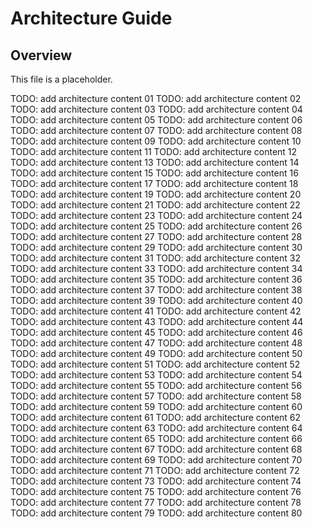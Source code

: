 # Architecture Guide

## Overview

This file is a placeholder.

TODO: add architecture content 01 TODO: add architecture content 02 TODO: add
architecture content 03 TODO: add architecture content 04 TODO: add architecture
content 05 TODO: add architecture content 06 TODO: add architecture content 07
TODO: add architecture content 08 TODO: add architecture content 09 TODO: add
architecture content 10 TODO: add architecture content 11 TODO: add architecture
content 12 TODO: add architecture content 13 TODO: add architecture content 14
TODO: add architecture content 15 TODO: add architecture content 16 TODO: add
architecture content 17 TODO: add architecture content 18 TODO: add architecture
content 19 TODO: add architecture content 20 TODO: add architecture content 21
TODO: add architecture content 22 TODO: add architecture content 23 TODO: add
architecture content 24 TODO: add architecture content 25 TODO: add architecture
content 26 TODO: add architecture content 27 TODO: add architecture content 28
TODO: add architecture content 29 TODO: add architecture content 30 TODO: add
architecture content 31 TODO: add architecture content 32 TODO: add architecture
content 33 TODO: add architecture content 34 TODO: add architecture content 35
TODO: add architecture content 36 TODO: add architecture content 37 TODO: add
architecture content 38 TODO: add architecture content 39 TODO: add architecture
content 40 TODO: add architecture content 41 TODO: add architecture content 42
TODO: add architecture content 43 TODO: add architecture content 44 TODO: add
architecture content 45 TODO: add architecture content 46 TODO: add architecture
content 47 TODO: add architecture content 48 TODO: add architecture content 49
TODO: add architecture content 50 TODO: add architecture content 51 TODO: add
architecture content 52 TODO: add architecture content 53 TODO: add architecture
content 54 TODO: add architecture content 55 TODO: add architecture content 56
TODO: add architecture content 57 TODO: add architecture content 58 TODO: add
architecture content 59 TODO: add architecture content 60 TODO: add architecture
content 61 TODO: add architecture content 62 TODO: add architecture content 63
TODO: add architecture content 64 TODO: add architecture content 65 TODO: add
architecture content 66 TODO: add architecture content 67 TODO: add architecture
content 68 TODO: add architecture content 69 TODO: add architecture content 70
TODO: add architecture content 71 TODO: add architecture content 72 TODO: add
architecture content 73 TODO: add architecture content 74 TODO: add architecture
content 75 TODO: add architecture content 76 TODO: add architecture content 77
TODO: add architecture content 78 TODO: add architecture content 79 TODO: add
architecture content 80
